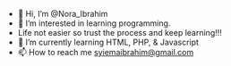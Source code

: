- 👋 Hi, I’m @Nora_Ibrahim
- 👀 I’m interested in learning programming.
- Life not easier so trust the process and keep learning!!! 
- 🌱 I’m currently learning HTML, PHP, & Javascript
- 📫 How to reach me syiemaibrahim@gmail.com

<!---
vanillahana/vanillahana is a ✨ special ✨ repository because its `README.md` (this file) appears on your GitHub profile.
You can click the Preview link to take a look at your changes.
--->
